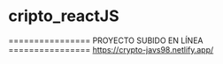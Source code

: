 # cripto_reactJS

================ PROYECTO SUBIDO EN LÍNEA ================
https://crypto-javs98.netlify.app/
